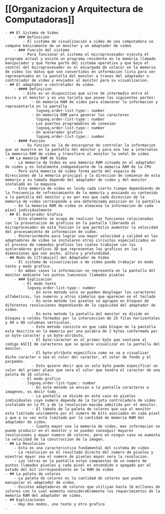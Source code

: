 # [[Organizacion y Arquitectura de Computadoras]]
	- ## El Sistema de Video
		- ### Definición
			- El sistema de visualización o video de una computadora se compone básicamente de un monitor y un adaptador de vídeo
		- ### Función del sistema
			- Para funcionar el sistema el microprocesador ejecuta el programa actual y existe un programa residente en la memoria llamado manipulador y que forma parte del sistema operativo y que bajo el control del microprocesador es el encargado de colocar en la memoria de video los datos que son convertidos en informacion lista para ser representados en la pantalla del monitor a traves del adaptador o controlador de video y enviados al monitor para su visualizacion.
	- ## El adaptador o controlador de vídeo
		- #### Definicion
			- Este es un dispositivo que sirve de intermedio entre el micro y el monitor y es una tarjeta que posee las siguientes partes:
				- Un memoria RAM de vídeo para almacenar la informacion y representarla en la pantalla
				  logseq.order-list-type:: number
				- Un memoria ROM para generar los caracteres
				  logseq.order-list-type:: number
				- Los puertos programables de conexion
				  logseq.order-list-type:: number
				- Un acelerador grafico
				  logseq.order-list-type:: number
		- #### Funcion
			- Su funcion es la de encargarse de controlar la informacion que se muestra en la pantalla del monitor y para eso lee a intervalos la memoria RAM de video y transfiere al monitor la señal de video
	- ## La memoria RAM de Video
		- La memoria de Video es una memoria RAM situada en el adaptador de video y es totalmente independiente de la memoria RAM de la CPU
		- Pero esta memoria de video forma parte del espacio de direcciones de la memoria principal y la direccion de comienzo de esta memoria y su tamaño depende del adaptador de video y del monitor instalado en la maquina
		- Esta memoria de video es leida cada cierto tiempo dependiendo de la frecuencia de refrescamiento de la memoria y enviando su contenido a la pantalla del monitor y es por eso que cada direccion de la memoria de video corresponde a una determinada posicion en la pantalla
		- En la memoria RAM de video se almacena la informacion de cada píxel individualmente
	- ## El Acelerador Grafico
		- Este elemento se ocupa de realizar las funciones relacionadas con la presentacion de graficos en la pantalla liberando al microprocesador de esta funcion lo que permitio aumentar la velocidad del procesamiento de informacion de video.
		- Posteriormente para lograr una mayor velocidad y calidad en los adaptadores de video se instalaron otros circuitos especializados en el proceso de comandos graficos los cuales trabajan con los aceleradores graficos 3D que representan los graficos en las 3 dimensiones que son ancho, altura y profundidad.
	- ## Modo de [[Trabajo]] del Adaptador de Video
		- El sistema de visualizacion o de video puede trabajar en modo texto y modo grafico.
		- En ambos casos la informacion se representa en la pantalla del monitor mediante los puntos luminosos llamados pixeles
		- ### Explicacion
			- El modo texto
			  logseq.order-list-type:: number
				- En este metodo solo se pueden desplegar los caracteres alfabeticos, los numeros y otros simbolos que aparecen en el teclado
				- En este metodo los pixeles se agrupan en bloques de diferentes resoluciones dependiendo de la capacidad del adaptador de video.
				- En este metodo la pantalla del monitor se divide en bloques o celdas formados por la interseccion de 25 filas horizontales y 40 u 80 columnas verticales.
				- Este metodo consiste en que cada bloque de la pantalla esta descrito en la memoria por una palabra de 2 bytes conformada por un byte-caracter y un byte-atributo.
				- El byte-caracter es el primer byte que contiene al codigo ASCII de caracteres que se quiere visualizar en la pantalla del monitor.
				- El byte-atributo especifica como se va a visualizar dicho caracter o sea el color del caracter, el color de fondo y el parpadeo.
				- Esto quiere decir que un solo byte puede especificar un color del primer plano que sera el color que tendra el caracter de una paleta de 16 colores.
			- El modo grafico
			  logseq.order-list-type:: number
				- En este metodo se envian a la pantalla caracteres e imagenes, es decir todo .
				- La pantalla se divide en este caso en pixeles individuales cuyo numero depende de la tarjeta controladora de video instalada en la PC y de la resolucion maxima admitida por el monitor.
				- El tamaño de la paleta de colores que usa el monitor esta limitado unicamente por el numero de bits asociados en cada pixel y que a su vez esta limitado por la cantidad de memoria RAM del adaptador de video.
				- Cuanto mayor sea la memoria de video, mas informacion se puede producir en el monitor y se pueden conseguir mayores resoluciones y mayor numero de colores, pero en ningun caso se aumenta la velocidad de la construccion de la imagen.
	- ## La Resolucion
		- Esta es una caracteristica fundamental del sistema de video
		- La resolucion es el resultado directo del numero de pixeles y mientras mayor sea el numero de pixeles mayor sera la resolucion.
		- Las letras en la pantalla estan compuestas de un numero de puntos llamados pixeles y cada pixel es encendido o apagado por el estado del bit correspondiente en la RAM de video
	- ## La paleta de colores
		- La paleta de colores es la cantidad de colores que puede manipular el adaptador de video.
		- Existen adaptadores de colores que utilizan hasta 16 millones de colores con lo cual aumenta considerablemente los requerimientos de la memoria RAM del adaptador de video.
	- ## Explicaciones
		- Hay dos modos, uno texto y otro grafico
	-